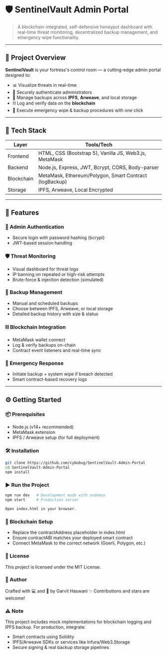 # 🛡️ SentinelVault Admin Portal

> A blockchain-integrated, self-defensive honeypot dashboard with real-time threat monitoring, decentralized backup management, and emergency wipe functionality.
---

## 🚀 Project Overview

**SentinelVault** is your fortress's control room — a cutting-edge admin portal designed to:

- 📊 Visualize threats in real-time  
- 🔐 Securely authenticate administrators  
- 💾 Manage backups across **IPFS**, **Arweave**, and local storage  
- ⛓️ Log and verify data on the **blockchain**  
- 🧨 Execute emergency wipe & backup procedures with one click  

---

## 🧩 Tech Stack

| Layer       | Tools/Tech                                             |
|-------------|--------------------------------------------------------|
| Frontend    | HTML, CSS (Bootstrap 5), Vanilla JS, Web3.js, MetaMask |
| Backend     | Node.js, Express, JWT, Bcrypt, CORS, Body-parser       |
| Blockchain  | MetaMask, Ethereum/Polygon, Smart Contract (logBackup) |
| Storage     | IPFS, Arweave, Local Encrypted                         |

---

## 🌟 Features

### 🔐 Admin Authentication
- Secure login with password hashing (bcrypt)
- JWT-based session handling

### 🛡️ Threat Monitoring
- Visual dashboard for threat logs
- IP banning on repeated or high-risk attempts
- Brute-force & injection detection (simulated)

### 💾 Backup Management
- Manual and scheduled backups
- Choose between IPFS, Arweave, or local storage
- Detailed backup history with size & status

### ⛓️ Blockchain Integration
- MetaMask wallet connect
- Log & verify backups on-chain
- Contract event listeners and real-time sync

### 🧨 Emergency Response
- Initiate backup + system wipe if breach detected
- Smart contract-based recovery logs

---

## ⚙️ Getting Started

### 📦 Prerequisites

- Node.js (v14+ recommended)
- MetaMask extension
- IPFS / Arweave setup (for full deployment)

### 🛠 Installation

```bash
git clone https://github.com/cybobug/SentinelVault-Admin-Portal
cd SentinelVault-Admin-Portal
npm install
```
### ▶️ Run the Project

```bash
npm run dev   # Development mode with nodemon
npm start     # Production server

Open index.html in your browser.
```

### 🔗 Blockchain Setup

- Replace the contractAddress placeholder in index.html
- Ensure contractABI matches your deployed smart contract
- Connect MetaMask to the correct network (Goerli, Polygon, etc.)

### 📄 License

This project is licensed under the MIT License.

### 👥 Author

Crafted with 💻 and 🧠 by Garvit Haswani
✨ Contributions and stars are welcome!

### ⚠️ Note

This project includes mock implementations for blockchain logging and IPFS backup. For production, integrate:

- Smart contracts using Solidity
- IPFS/Arweave SDKs or services like Infura/Web3.Storage
- Secure signing & real backup storage pipelines

